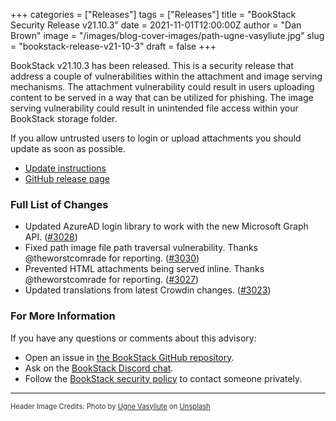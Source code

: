 +++
categories = ["Releases"]
tags = ["Releases"]
title = "BookStack Security Release v21.10.3"
date = 2021-11-01T12:00:00Z
author = "Dan Brown"
image = "/images/blog-cover-images/path-ugne-vasyliute.jpg"
slug = "bookstack-release-v21-10-3"
draft = false
+++

BookStack v21.10.3 has been released.
This is a security release that address a couple of vulnerabilities within the attachment and image
serving mechanisms. The attachment vulnerability could result in users uploading content to be served
in a way that can be utilized for phishing. The image serving vulnerability could result in unintended
file access within your BookStack storage folder.

If you allow untrusted users to login or upload attachments you should update as soon as possible.

* [Update instructions](https://www.bookstackapp.com/docs/admin/updates)
* [GitHub release page](https://github.com/BookStackApp/BookStack/releases/tag/v21.10.3)


### Full List of Changes

* Updated AzureAD login library to work with the new Microsoft Graph API. ([#3028](https://github.com/BookStackApp/BookStack/issues/3028))
* Fixed path image file path traversal vulnerability. Thanks @theworstcomrade for reporting. ([#3030](https://github.com/BookStackApp/BookStack/issues/3030))
* Prevented HTML attachments being served inline. Thanks @theworstcomrade for reporting. ([#3027](https://github.com/BookStackApp/BookStack/issues/3027))
* Updated translations from latest Crowdin changes. ([#3023](https://github.com/BookStackApp/BookStack/pull/3023))

### For More Information

If you have any questions or comments about this advisory:
* Open an issue in [the BookStack GitHub repository](https://github.com/BookStackApp/BookStack/issues).
* Ask on the [BookStack Discord chat](https://discord.gg/ztkBqR2).
* Follow the [BookStack security policy](https://github.com/BookStackApp/BookStack/blob/development/.github/SECURITY.md) to contact someone privately.

----

<span style="font-size: 0.8em;opacity:0.9;">Header Image Credits: <span>Photo by <a href="https://unsplash.com/@ugnehenriko?utm_source=unsplash&amp;utm_medium=referral&amp;utm_content=creditCopyText">Ugne Vasyliute</a> on <a href="https://unsplash.com/?utm_source=unsplash&amp;utm_medium=referral&amp;utm_content=creditCopyText">Unsplash</a></span></span>